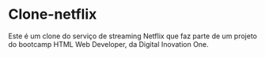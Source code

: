 # Clone-netflix
Este é um clone do serviço de streaming Netflix que faz parte de um projeto do bootcamp HTML Web Developer, da Digital Inovation One.
